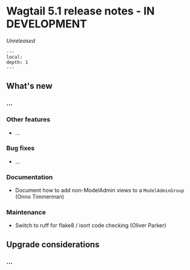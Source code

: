 # Wagtail 5.1 release notes - IN DEVELOPMENT

_Unreleased_

```{contents}
---
local:
depth: 1
---
```

## What's new

### ...

### Other features

 * ...

### Bug fixes

 * ...

### Documentation

 * Document how to add non-ModelAdmin views to a `ModelAdminGroup` (Onno Timmerman)

### Maintenance

 * Switch to ruff for flake8 / isort code checking (Oliver Parker)


## Upgrade considerations

### ...